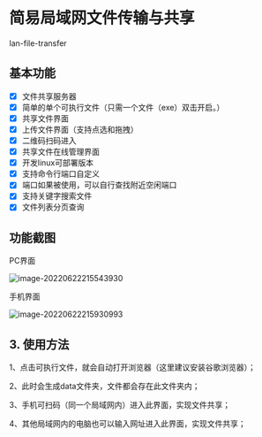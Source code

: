 # 简易局域网文件传输与共享

lan-file-transfer

## 基本功能

- [x] 文件共享服务器
- [x] 简单的单个可执行文件（只需一个文件（exe）双击开启。）
- [x] 共享文件界面
- [x] 上传文件界面（支持点选和拖拽）
- [x] 二维码扫码进入
- [x] 共享文件在线管理界面
- [x] 开发linux可部署版本
- [x] 支持命令行端口自定义
- [x] 端口如果被使用，可以自行查找附近空闲端口
- [x] 支持关键字搜索文件
- [x] 文件列表分页查询

## 功能截图

PC界面

![image-20220622215543930](https://user-images.githubusercontent.com/53111507/175050497-4b29f17b-6593-4560-ac25-f60e00b15858.png)

手机界面

![image-20220622215930993](https://user-images.githubusercontent.com/53111507/175050554-3276ebd6-5563-4dfa-9da1-7a9bd0cc9ae8.png)




## 3. 使用方法
1、点击可执行文件，就会自动打开浏览器（这里建议安装谷歌浏览器）；

2、此时会生成data文件夹，文件都会存在此文件夹内；

3、手机可扫码（同一个局域网内）进入此界面，实现文件共享；

4、其他局域网内的电脑也可以输入网址进入此界面，实现文件共享；



